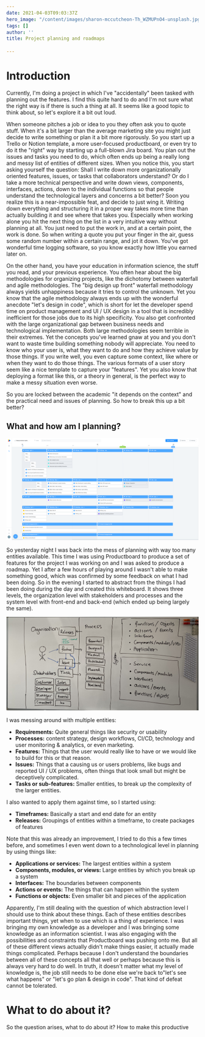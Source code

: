 ```yaml
---
date: 2021-04-03T09:03:37Z
hero_image: "/content/images/sharon-mccutcheon-Th_WZMUPnO4-unsplash.jpg"
tags: []
author: ''
title: Project planning and roadmaps

---
```

# Introduction

Currently, I'm doing a project in which I've "accidentally" been tasked with planning out the features. I find this quite hard to do and I'm not sure what the right way is if there is such a thing at all. It seems like a good topic to think about, so let's explore it a bit out loud.

When someone pitches a job or idea to you they often ask you to quote stuff. When it's a bit larger than the average marketing site you might just decide to write something or plan it a bit more rigorously. So you start up a Trello or Notion template, a more user-focused productboard, or even try to do it the "right" way by starting up a full-blown Jira board. You plan out the issues and tasks you need to do, which often ends up being a really long and messy list of entities of different sizes. When you notice this, you start asking yourself the question: Shall I write down more organizationally oriented features, issues, or tasks that collaborators understand? Or do I take a more technical perspective and write down views, components, interfaces, actions, down to the individual functions so that people understand the technological layers and concerns a bit better? Soon you realize this is a near-impossible feat, and decide to just wing it. Writing down everything and structuring it in a proper way takes more time than actually building it and see where that takes you. Especially when working alone you hit the next thing on the list in a very intuitive way without planning at all. You just need to put the work in, and at a certain point, the work is done.  So when writing a quote you put your finger in the air, guess some random number within a certain range, and jot it down. You've got wonderful time logging software, so you know exactly how little you earned later on.

On the other hand, you have your education in information science, the stuff you read, and your previous experience. You often hear about the big methodologies for organizing projects, like the dichotomy between waterfall and agile methodologies. The "big design up front" waterfall methodology always yields unhappiness because it tries to control the unknown. Yet you know that the agile methodology always ends up with the wonderful anecdote "let's design in code", which is short for let the developer spend time on product management and UI / UX design in a tool that is incredibly inefficient for those jobs due to its high specificity. You also get confronted with the large organizational gap between business needs and technological implementation. Both large methodologies seem terrible in their extremes. Yet the concepts you've learned gnaw at you and you don't want to waste time building something nobody will appreciate. You need to know who your user is, what they want to do and how they achieve value by those things. If you write well, you even capture some context, like where or when they want to do those things. The various formats of a user story seem like a nice template to capture your "features".  Yet you also know that deploying a format like this, or a theory in general, is the perfect way to make a messy situation even worse.

So you are locked between the academic "it depends on the context" and the practical need and issues of planning. So how to break this up a bit better?

## What and how am I planning?

![](/content/images/microsoftteams-image.png)

So yesterday night I was back into the mess of planning with way too many entities available. This time I was using Productboard to produce a set of features for the project I was working on and I was asked to produce a roadmap. Yet I after a few hours of playing around I wasn't able to make something good, which was confirmed by some feedback on what I had been doing. So in the evening I started to abstract from the things I had been doing during the day and created this whiteboard. It shows three levels, the organization level with stakeholders and processes and the system level with front-end and back-end (which ended up being largely the same).  

![](/content/images/img_0975.jpeg)

I was messing around with multiple entities:

* **Requirements:** Quite general things like security or usability 
* **Processes:** content strategy, design workflows, CI/CD, technology and user monitoring & analytics, or even marketing. 
* **Features:** Things that the user would really like to have or we would like to build for this or that reason. 
* **Issues:** Things that a causing us or users problems, like bugs and reported UI / UX problems, often things that look small but might be deceptively complicated. 
* **Tasks or sub-features:** Smaller entities, to break up the complexity of the larger entities.

I also wanted to apply them against time, so I started using: 

* **Timeframes:** Basically a start and end date for an entity
* **Releases:** Groupings of entities within a timeframe, to create packages of features

Note that this was already an improvement, I tried to do this a few times before, and sometimes I even went down to a technological level in planning by using things like:

* **Applications or services:** The largest entities within a system
* **Components, modules, or views:** Large entities by which you break up a system
* **Interfaces:** The boundaries between components
* **Actions or events:** The things that can happen within the system
* **Functions or objects:** Even smaller bit and pieces of the application

Apparently, I'm still dealing with the question of which abstraction level I should use to think about these things. Each of these entities describes important things, yet when to use which is a thing of experience. I was bringing my own knowledge as a developer and I was bringing some knowledge as an information scientist. I was also engaging with the possibilities and constraints that Productboard was pushing onto me. But all of these different views actually didn't make things easier, it actually made things complicated. Perhaps because I don't understand the boundaries between all of these concepts all that well or perhaps because this is always very hard to do well. In truth, it doesn't matter what my level of knowledge is, the job still needs to be done else we're back to"let's see what happens" or "let's go plan & design in code". That kind of defeat cannot be tolerated.

# What to do about it?

So the question arises, what to do about it? How to make this productive 